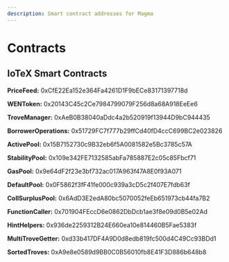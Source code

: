 ```yaml
---
description: Smart contract addresses for Magma
---
```


# Contracts

## IoTeX Smart Contracts

**PriceFeed:** 0xCfE22Ea152e364Fa4261D1F9bECe83171397718d

**WENToken:** 0x20143C45c2Ce7984799079F256d8a68A918EeEe6

**TroveManager:** 0xAeB0B38040aDdc4a2b520919f13944D9bC944435

**BorrowerOperations:** 0x51729FC7f777b29ffCd40fD4ccC699BC2e023826

**ActivePool:** 0x15B7152730c9B32eb6f5A0081582e5Bc3785c57A

**StabilityPool:** 0x109e342FE7132585abFa785887E2c05c85Fbcf71

**GasPool:** 0x9e64dF2f23e3bf732ac017A963f47A8E0f93A071

**DefaultPool:** 0x0F5862f3fF41fe000c939a3cD5c2f407E7fdb63f

**CollSurplusPool:** 0x6AdD3E2edA80bc5070052feEb651973cb44fa7B2

**FunctionCaller:** 0x701904FEccD6e0862DbDcb1ae3f8e09d0B5e02Ad

**HintHelpers:** 0x936de2259312B24E660ea10e814460B5Fae5383f

**MultiTroveGetter:** 0xd33b417DF4A9D0d8edb819fc500d4C49Cc93BDd1

**SortedTroves:** 0xA9e8e0589d9BB0C0B56010fb8E41F3D886b648b8
